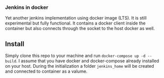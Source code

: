 ### Jenkins in docker 

Yet another jenkins implementation using docker image (LTS). It is still experimental but fully functional. It contains a docker client inside the container but also connects through the socket to the host docker as well.

## Install

Simply clone this repo to your machine and run `docker-compose up -d --build`. I assume that you have docker and docker-compose already installed on your host. During the initialization a folder `jenkins_home` will be created and connected to container as a valume. 
